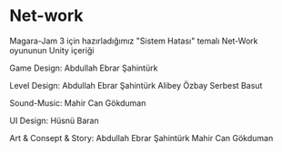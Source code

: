 # Net-work
 
Magara-Jam 3 için hazırladığımız "Sistem Hatası" temalı Net-Work oyununun Unity içeriği

Game Design:
Abdullah Ebrar Şahintürk

Level Design:
Abdullah Ebrar Şahintürk
Alibey Özbay
Serbest Basut

Sound-Music:
Mahir Can Gökduman

UI Design:
Hüsnü Baran

Art & Consept & Story:
Abdullah Ebrar Şahintürk
Mahir Can Gökduman
